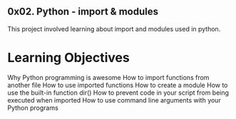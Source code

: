 ## 0x02. Python - import & modules
This project involved learning about import and modules used in python.
# Learning Objectives
Why Python programming is awesome
How to import functions from another file
How to use imported functions
How to create a module
How to use the built-in function dir()
How to prevent code in your script from being executed when imported
How to use command line arguments with your Python programs

